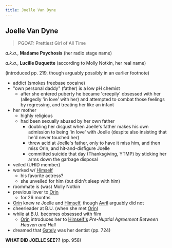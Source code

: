 ```yaml
---
title: Joelle Van Dyne
---
```


Joelle Van Dyne
---------------

> PGOAT: Prettiest Girl of All Time

*a.k.a.*, **Madame Psychosis** (her radio stage name)

*a.k.a.*, **Lucille Duquette** (according to Molly Notkin, her real name)

(introduced pp. 219, though arguably possibly in an earlier footnote)

* addict (smokes freebase cocaine)
* "own personal daddy" (father) is a low pH chemist
  * after she entered puberty he became 'creepily' obsessed with her (allegedly
    'in love' with her) and attempted to combat those feelings by regressing,
    and treating her like an infant
* her mother
  * highly religious
  * had been sexually abused by her own father
    * doubling her disgust when Joelle's father makes his own admission to being
      'in love' with Joelle (despite also insisting that he'd never touched her)
    * threw acid at Joelle's father, only to have it miss him, and then miss
      Orin, and hit-and-disfigure Joelle
    * committed suicide that day (Thanksgiving, YTMP) by sticking her arms down
      the garbage disposal
* veiled (UHID member)
* worked w/ [Himself](/infinite-notes/characters/Himself)
  * his favorite actress?
  * she unveiled for him (but didn't sleep with him)
* roommate is (was) Molly Notkin
* previous lover to [Orin](/infinite-notes/characters/Orin)
  * for 26 months
* [Orin](/infinite-notes/characters/Orin) knew *re* Joelle and [Himself](/infinite-notes/characters/Himself),
  though [Avril](/infinite-notes/characters/Avril) arguably did not
* cheerleader at B.U. (when she met [Orin](/infinite-notes/characters/Orin))
* while at B.U. becomes obsessed with film
  * [Orin](/infinite-notes/characters/Orin) introduces her to [Himself's](/infinite-notes/characters/Himself)
    *Pre-Nuptial Agreement Between Heaven and Hell*
* dreamed that [Gately](/infinite-notes/characters/Don_Gately) was her dentist (pp. 724)

**WHAT DID JOELLE SEE??** (pp. 958)